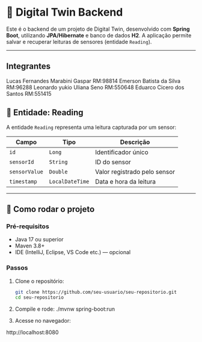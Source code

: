 # 📡 Digital Twin Backend

Este é o backend de um projeto de Digital Twin, desenvolvido com **Spring Boot**, utilizando **JPA/Hibernate** e banco de dados **H2**. A aplicação permite salvar e recuperar leituras de sensores (entidade `Reading`).

---
## Integrantes 
Lucas Fernandes Marabini Gaspar  RM:98814
Emerson Batista da Silva  RM:96288
Leonardo yukio Uliana Seno RM:550648
Eduarco Cicero dos Santos RM:551415

## 🧱 Entidade: Reading

A entidade `Reading` representa uma leitura capturada por um sensor:

| Campo         | Tipo            | Descrição                        |
|---------------|-----------------|----------------------------------|
| `id`          | `Long`          | Identificador único              |
| `sensorId`    | `String`        | ID do sensor                     |
| `sensorValue` | `Double`        | Valor registrado pelo sensor     |
| `timestamp`   | `LocalDateTime` | Data e hora da leitura           |

---

## 🚀 Como rodar o projeto

### Pré-requisitos

- Java 17 ou superior
- Maven 3.8+
- IDE (IntelliJ, Eclipse, VS Code etc.) — opcional

### Passos

1. Clone o repositório:

   ```bash
   git clone https://github.com/seu-usuario/seu-repositorio.git
   cd seu-repositorio
2. Compile e rode:
./mvnw spring-boot:run

3. Acesse no navegador:
   
http://localhost:8080
